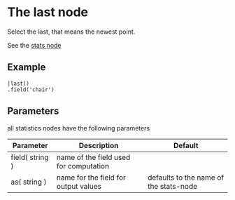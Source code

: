 The last node
=====================

Select the last, that means the newest point.

See the [stats node](../stats.md)

Example
-------
 
```dfs     
|last()
.field('chair') 
```

Parameters
----------
all statistics nodes have the following parameters

Parameter     | Description | Default 
--------------|-------------|--------- 
field( string )|name of the field used for computation|
as( string )| name for the field for output values| defaults to the name of the stats-node

